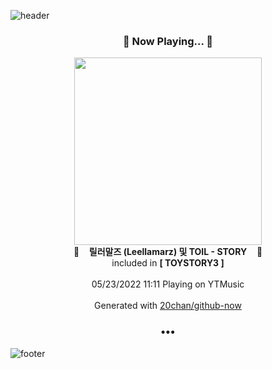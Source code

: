 ![header](https://capsule-render.vercel.app/api?type=wave&height=170&section=header&text=Hi.%20I'm%20SHIFT&fontColor=090707&fontAlignX=45&fontAlignY=65&fontSize=100)

<h3 align="center">🎵 Now Playing... 🎵</h3>
<p align="center">
  <a href="https://music.youtube.com/watch?v=xt_d5aglgCM">
    <img width="300" src="https://lh3.googleusercontent.com/YPKnwvojaZyFM25Axo6q_xk0m1IqrXLJpVYP1_310BV7V_WO3K0JgZ87HYWsCechXbgbLVTFJcL7FVA">
  </a>
  <br>
  🎵&nbsp&nbsp&nbsp <b>릴러말즈 (Leellamarz) 및 TOIL - STORY</b> &nbsp&nbsp&nbsp🎵
  <br>
  included in <b>[ TOYSTORY3 ]</b>
  
  <br />
  <br />
  05/23/2022 11:11 Playing on YTMusic
  <br />
  <br />
  Generated with <a href="https://github.com/20chan/github-now">20chan/github-now</a>
</p>

<h3 align="center">•••</h3>

![footer](https://capsule-render.vercel.app/api?type=wave&height=150&section=footer)
